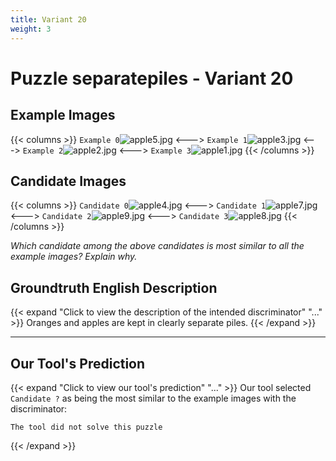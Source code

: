 ```yaml
---
title: Variant 20
weight: 3
---
```


# Puzzle separatepiles - Variant 20

## Example Images
{{< columns >}}
`Example 0`![apple5.jpg](/natscene-data/images/apple5.jpg)
<--->
`Example 1`![apple3.jpg](/natscene-data/images/apple3.jpg)
<--->
`Example 2`![apple2.jpg](/natscene-data/images/apple2.jpg)
<--->
`Example 3`![apple1.jpg](/natscene-data/images/apple1.jpg)
{{< /columns >}}

## Candidate Images
{{< columns >}}
`Candidate 0`![apple4.jpg](/natscene-data/images/apple4.jpg)
<--->
`Candidate 1`![apple7.jpg](/natscene-data/images/apple7.jpg)
<--->
`Candidate 2`![apple9.jpg](/natscene-data/images/apple9.jpg)
<--->
`Candidate 3`![apple8.jpg](/natscene-data/images/apple8.jpg)
{{< /columns >}}

*Which candidate among the above candidates is most similar to all the example images? Explain why.*

## Groundtruth English Description

{{< expand "Click to view the description of the intended discriminator" "..." >}}
Oranges and apples are kept in clearly separate piles.
{{< /expand >}}

---



## Our Tool's Prediction

{{< expand "Click to view our tool's prediction" "..." >}}
Our tool selected `Candidate ?` as being the most similar to the example images with the discriminator:
```plaintext
The tool did not solve this puzzle
```
{{< /expand >}}
